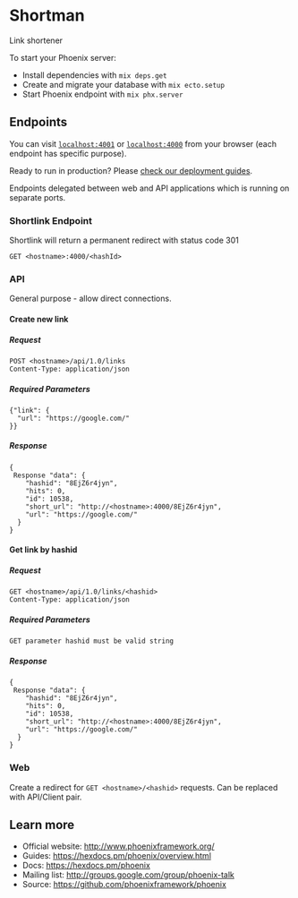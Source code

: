 # Shortman
Link shortener

To start your Phoenix server:

  * Install dependencies with `mix deps.get`
  * Create and migrate your database with `mix ecto.setup`
  * Start Phoenix endpoint with `mix phx.server`


## Endpoints

You can visit [`localhost:4001`](http://localhost:4001) or [`localhost:4000`](http://localhost:4000) from your browser (each endpoint has specific purpose).

Ready to run in production? Please [check our deployment guides](https://hexdocs.pm/phoenix/deployment.html).

Endpoints delegated between web and API applications which is running on separate ports.

### Shortlink Endpoint
Shortlink will return a permanent redirect with status code 301 

```
GET <hostname>:4000/<hashId>
```

### API
General purpose - allow direct connections.

#### Create new link

##### Request
```
POST <hostname>/api/1.0/links
Content-Type: application/json
```

##### Required Parameters

```
{"link": {
  "url": "https://google.com/"
}}
```

##### Response
```
{
 Response "data": {
    "hashid": "8EjZ6r4jyn",
    "hits": 0,
    "id": 10538,
    "short_url": "http://<hostname>:4000/8EjZ6r4jyn",
    "url": "https://google.com/"
  }
}
```
#### Get link by hashid

##### Request
```
GET <hostname>/api/1.0/links/<hashid>
Content-Type: application/json
```

##### Required Parameters

```
GET parameter hashid must be valid string
```

##### Response
```
{
 Response "data": {
    "hashid": "8EjZ6r4jyn",
    "hits": 0,
    "id": 10538,
    "short_url": "http://<hostname>:4000/8EjZ6r4jyn",
    "url": "https://google.com/"
  }
}
```

### Web
Create a redirect for `GET <hostname>/<hashid>` requests. Can be replaced with API/Client pair.

## Learn more

  * Official website: http://www.phoenixframework.org/
  * Guides: https://hexdocs.pm/phoenix/overview.html
  * Docs: https://hexdocs.pm/phoenix
  * Mailing list: http://groups.google.com/group/phoenix-talk
  * Source: https://github.com/phoenixframework/phoenix


